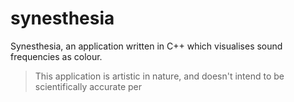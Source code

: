 # synesthesia

Synesthesia, an application written in C++ which visualises sound frequencies as colour.

> This application is artistic in nature, and doesn't intend to be scientifically accurate per